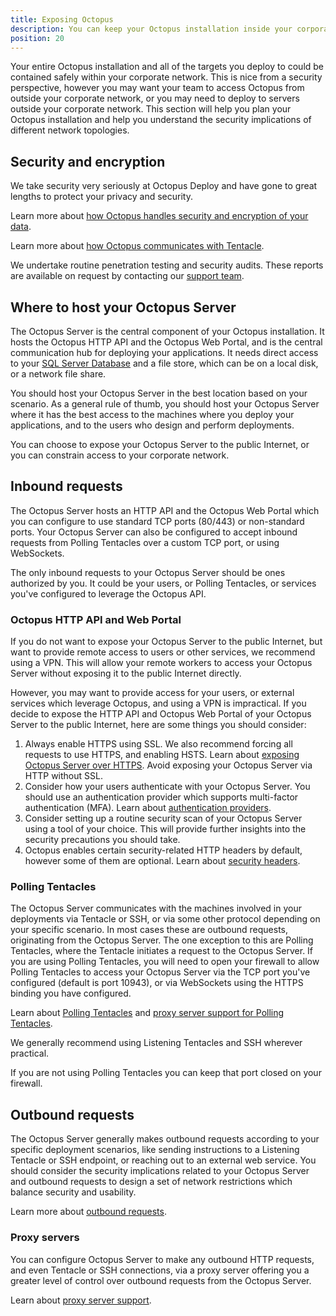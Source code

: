 ```yaml
---
title: Exposing Octopus
description: You can keep your Octopus installation inside your corporate network, or you may want to expose it to the Internet. This section describes how to safely expose your Octopus installation and the security implications you should consider.
position: 20
---
```


Your entire Octopus installation and all of the targets you deploy to could be contained safely within your corporate network. This is nice from a security perspective, however you may want your team to access Octopus from outside your corporate network, or you may need to deploy to servers outside your corporate network. This section will help you plan your Octopus installation and help you understand the security implications of different network topologies.

## Security and encryption

We take security very seriously at Octopus Deploy and have gone to great lengths to protect your privacy and security.

Learn more about [how Octopus handles security and encryption of your data](/docs/security/data-encryption.md).

Learn more about [how Octopus communicates with Tentacle](/docs/security/octopus-tentacle-communication/index.md).

We undertake routine penetration testing and security audits. These reports are available on request by contacting our [support team](https://octopus.com/support).

## Where to host your Octopus Server

The Octopus Server is the central component of your Octopus installation. It hosts the Octopus HTTP API and the Octopus Web Portal, and is the central communication hub for deploying your applications. It needs direct access to your [SQL Server Database](/docs/administration/data/octopus-database/index.md) and a file store, which can be on a local disk, or a network file share.

You should host your Octopus Server in the best location based on your scenario. As a general rule of thumb, you should host your Octopus Server where it has the best access to the machines where you deploy your applications, and to the users who design and perform deployments.

You can choose to expose your Octopus Server to the public Internet, or you can constrain access to your corporate network.

## Inbound requests

The Octopus Server hosts an HTTP API and the Octopus Web Portal which you can configure to use standard TCP ports (80/443) or non-standard ports. Your Octopus Server can also be configured to accept inbound requests from Polling Tentacles over a custom TCP port, or using WebSockets.

The only inbound requests to your Octopus Server should be ones authorized by you. It could be your users, or Polling Tentacles, or services you've configured to leverage the Octopus API.

### Octopus HTTP API and Web Portal

If you do not want to expose your Octopus Server to the public Internet, but want to provide remote access to users or other services, we recommend using a VPN. This will allow your remote workers to access your Octopus Server without exposing it to the public Internet directly.

However, you may want to provide access for your users, or external services which leverage Octopus, and using a VPN is impractical. If you decide to expose the HTTP API and Octopus Web Portal of your Octopus Server to the public Internet, here are some things you should consider:

1. Always enable HTTPS using SSL. We also recommend forcing all requests to use HTTPS, and enabling HSTS. Learn about [exposing Octopus Server over HTTPS](/docs/security/exposing-octopus/expose-the-octopus-web-portal-over-https.md). Avoid exposing your Octopus Server via HTTP without SSL.
1. Consider how your users authenticate with your Octopus Server. You should use an authentication provider which supports multi-factor authentication (MFA). Learn about [authentication providers](/docs/security/authentication/index.md).
1. Consider setting up a routine security scan of your Octopus Server using a tool of your choice. This will provide further insights into the security precautions you should take.
1. Octopus enables certain security-related HTTP headers by default, however some of them are optional. Learn about [security headers](/docs/security/http-security-headers.md).

### Polling Tentacles

The Octopus Server communicates with the machines involved in your deployments via Tentacle or SSH, or via some other protocol depending on your specific scenario. In most cases these are outbound requests, originating from the Octopus Server. The one exception to this are Polling Tentacles, where the Tentacle initiates a request to the Octopus Server. If you are using Polling Tentacles, you will need to open your firewall to allow Polling Tentacles to access your Octopus Server via the TCP port you've configured (default is port 10943), or via WebSockets using the HTTPS binding you have configured.

Learn about [Polling Tentacles](/docs/infrastructure/deployment-targets/windows-targets/tentacle-communication.md#polling-tentacles) and [proxy server support for Polling Tentacles](/docs/infrastructure/deployment-targets/proxy-support.md).

We generally recommend using Listening Tentacles and SSH wherever practical.

If you are not using Polling Tentacles you can keep that port closed on your firewall.

## Outbound requests

The Octopus Server generally makes outbound requests according to your specific deployment scenarios, like sending instructions to a Listening Tentacle or SSH endpoint, or reaching out to an external web service. You should consider the security implications related to your Octopus Server and outbound requests to design a set of network restrictions which balance security and usability.

Learn more about [outbound requests](/docs/security/outbound-requests.md).

### Proxy servers

You can configure Octopus Server to make any outbound HTTP requests, and even Tentacle or SSH connections, via a proxy server offering you a greater level of control over outbound requests from the Octopus Server.

Learn about [proxy server support](/docs/infrastructure/deployment-targets/proxy-support.md).
